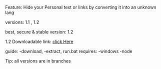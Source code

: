 Feature: Hide your Personal text or links by converting it into an unknown lang

versions: 1.1 , 1.2

best, secure & stable version: 1.2

1.2 Downloadable link: [click Here](https://www.dropbox.com/s/3s767uaprtki2lf/text-hider.zip?dl=1)

guide: -download, -extract, run.bat
requires: -windows -node

Tip: all versions are in branches
